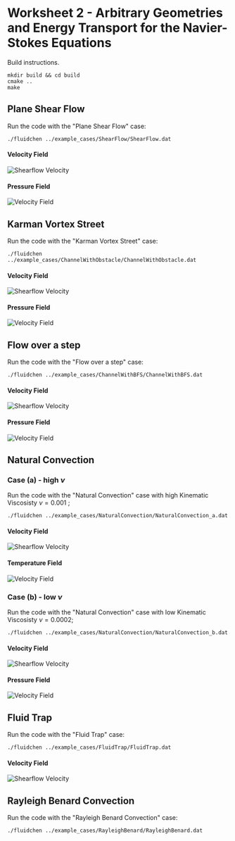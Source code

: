 # Worksheet 2 - Arbitrary Geometries and Energy Transport for the Navier-Stokes Equations

Build instructions.

```
mkdir build && cd build
cmake ..
make
```

## Plane Shear Flow

Run the code with the "Plane Shear Flow" case:

```
./fluidchen ../example_cases/ShearFlow/ShearFlow.dat
```

#### Velocity Field

![Shearflow Velocity](imgs/shearflow_velocity.png)

#### Pressure Field

![Velocity Field](imgs/shearflow_pressure.png)

## Karman Vortex Street

Run the code with the "Karman Vortex Street" case:

```
./fluidchen ../example_cases/ChannelWithObstacle/ChannelWithObstacle.dat
```

#### Velocity Field

![Shearflow Velocity](imgs/karman_velocity.png)

<!-- ### Streamlines
![Velocity Field](imgs/karman_streamlines.png) -->

#### Pressure Field

![Velocity Field](imgs/karman_pressure.png)

## Flow over a step

Run the code with the "Flow over a step" case:

```
./fluidchen ../example_cases/ChannelWithBFS/ChannelWithBFS.dat
```

#### Velocity Field

![Shearflow Velocity](imgs/BFS_velocity.png)

#### Pressure Field

![Velocity Field](imgs/BFS_pressure.png)

## Natural Convection

### Case (a) - high $\nu$

Run the code with the "Natural Convection" case with high Kinematic Viscosisty $\nu = 0.001$ ;

```
./fluidchen ../example_cases/NaturalConvection/NaturalConvection_a.dat
```

#### Velocity Field

![Shearflow Velocity](imgs/NC_a_velocity.png)

#### Temperature Field

![Velocity Field](imgs/NC_a_temp.png)

### Case (b) - low $\nu$

Run the code with the "Natural Convection" case with low Kinematic Viscosisty $\nu = 0.0002$;

```
./fluidchen ../example_cases/NaturalConvection/NaturalConvection_b.dat
```

#### Velocity Field

![Shearflow Velocity](imgs/NC_b_velocity.png)

#### Pressure Field

![Velocity Field](imgs/NC_b_temp.png)

## Fluid Trap

Run the code with the "Fluid Trap" case:

```
./fluidchen ../example_cases/FluidTrap/FluidTrap.dat
```

#### Velocity Field

![Shearflow Velocity](imgs/fluidtrap_temp.png)

## Rayleigh Benard Convection

Run the code with the "Rayleigh Benard Convection" case:

```
./fluidchen ../example_cases/RayleighBenard/RayleighBenard.dat
```
